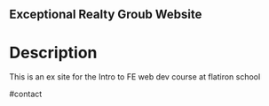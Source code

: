 Exceptional Realty Groub Website
---

# Description

This is an ex site for the Intro to FE web dev course at flatiron school


#contact 
